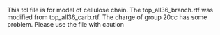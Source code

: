 This tcl file is for model of cellulose chain.
The top_all36_branch.rtf was modified from top_all36_carb.rtf. The charge of group 20cc has some problem. Please use the file with caution
